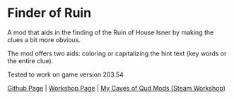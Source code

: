 # Finder of Ruin
A mod that aids in the finding of the Ruin of House Isner by making the clues a bit more obvious.

The mod offers two aids: coloring or capitalizing the hint text (key words or the entire clue).

Tested to work on game version 203.54

[Github Page](https://github.com/librarianmage/FinderOfRuin) \| [Workshop Page](https://steamcommunity.com/sharedfiles/filedetails/?id=2812261314) \| [My Caves of Qud Mods (Steam Workshop)](https://steamcommunity.com/profiles/76561198836298826/myworkshopfiles/?appid=333640)
